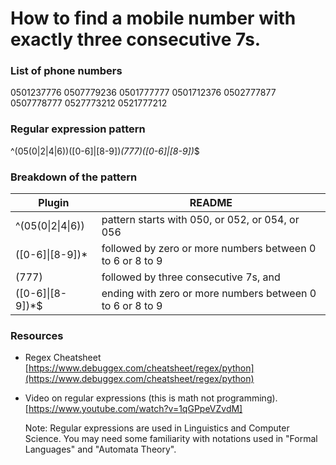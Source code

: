 # How to find a mobile number with exactly three consecutive 7s.

### List of phone numbers
0501237776
0507779236
0501777777
0501712376
0502777877
0507778777
0527773212
0521777212

### Regular expression pattern
^(05(0|2|4|6))([0-6]|[8-9])*(777)([0-6]|[8-9])*$

### Breakdown of the pattern
| Plugin | README |
| ------ | ------ |
|^(05(0\|2\|4\|6)) | pattern starts with 050, or 052, or 054, or 056
|([0-6]\|[8-9])* | followed by zero or more numbers between 0 to 6 or 8 to 9
|(777) | followed by three consecutive 7s, and
| ([0-6]\|[8-9])*$ | ending with zero or more numbers between 0 to 6 or 8 to 9

### Resources
- Regex Cheatsheet
[https://www.debuggex.com/cheatsheet/regex/python](https://www.debuggex.com/cheatsheet/regex/python)
- Video on regular expressions (this is math not programming). 
[https://www.youtube.com/watch?v=1qGPpeVZvdM]

    Note:
Regular expressions are used in Linguistics and Computer Science. You may need some familiarity with notations used in "Formal Languages" and "Automata Theory". 
